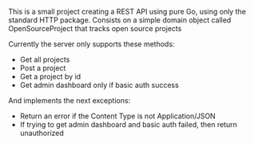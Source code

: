 This is a small project creating a REST API using pure Go, using only the standard HTTP package.
Consists on a simple domain object called OpenSourceProject that tracks open source projects

Currently the server only supports these methods:

- Get all projects
- Post a project
- Get a project by id
- Get admin dashboard only if basic auth success

And implements the next exceptions:

- Return an error if the Content Type is not Application/JSON
- If trying to get admin dashboard and basic auth failed, then return unauthorized
